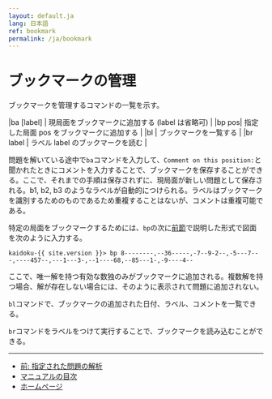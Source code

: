 ```yaml
---
layout: default.ja
lang: 日本語
ref: bookmark
permalink: /ja/bookmark
---
```


# ブックマークの管理

ブックマークを管理するコマンドの一覧を示す。

|ba [label] | 現局面をブックマークに追加する (label は省略可) |
|bp pos| 指定した局面 pos をブックマークに追加する |
|bl | ブックマークを一覧する |
|br label | ラベル label のブックマークを読む |

問題を解いている途中で`ba`コマンドを入力して、`Comment on this position:`と聞かれたときにコメントを入力することで、ブックマークを保存することができる。ここで、それまでの手順は保存されずに、現局面が新しい問題として保存される。b1, b2, b3 のようなラベルが自動的につけられる。ラベルはブックマークを識別するためのものであるため重複することはないが、コメントは重複可能である。

特定の局面をブックマークするためには、`bp`の次に[前節](specified)で説明した形式で図面を次のように入力する。

    kaidoku-{{ site.version }}> bp 8--------,--36-----,-7--9-2--,-5---7---,----457--,---1---3-,--1----68,--85---1-,-9----4--

ここで、唯一解を持つ有効な数独のみがブックマークに追加される。複数解を持つ場合、解が存在しない場合には、そのように表示されて問題に追加されない。

`bl`コマンドで、ブックマークの追加された日付、ラベル、コメントを一覧できる。

`br`コマンドをラベルをつけて実行することで、ブックマークを読み込むことができる。

- - -

- [前: 指定された問題の解析](./analysis)
- [マニュアルの目次](./#マニュアル)
- [ホームページ](./)
